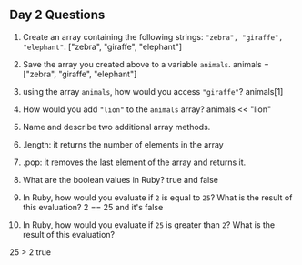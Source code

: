 ## Day 2 Questions

1. Create an array containing the following strings: `"zebra", "giraffe", "elephant"`.
 ["zebra", "giraffe", "elephant"]

1. Save the array you created above to a variable `animals`.
animals = ["zebra", "giraffe", "elephant"]


1. using the array `animals`, how would you access `"giraffe"`?
animals[1]

1. How would you add `"lion"` to the `animals` array?
animals << "lion"

1. Name and describe two additional array methods.
  1. .length: it returns the number of elements in the array
  2. .pop: it removes the last element of the array and returns it.

1. What are the boolean values in Ruby?
true and false

1. In Ruby, how would you evaluate if `2` is equal to `25`? What is the result of this evaluation?
2 == 25
and it's false

1. In Ruby, how would you evaluate if `25` is greater than `2`? What is the result of this evaluation?

25 > 2
true
